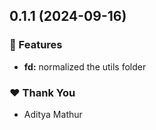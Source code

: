 ## 0.1.1 (2024-09-16)


### 🚀 Features

- **fd:** normalized the utils folder


### ❤️  Thank You

- Aditya Mathur